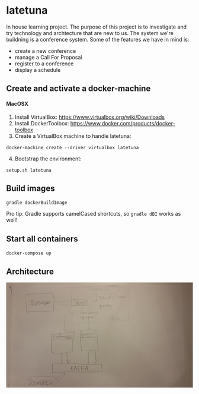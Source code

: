 # latetuna

In house learning project. The purpose of this project is to investigate and try technology and archtecture that are new to us. The system we're buildning is a conference system. Some of the features we have in mind is:
* create a new conference
* manage a Call For Proposal
* register to a conference
* display a schedule

## Create and activate a docker-machine

#### MacOSX
1. Install VirtualBox: https://www.virtualbox.org/wiki/Downloads
2. Install DockerToolbox: https://www.docker.com/products/docker-toolbox
3. Create a VirtualBox machine to handle latetuna:

```
docker-machine create --driver virtualbox latetuna
```

4. Bootstrap the environment:

```
setup.sh latetuna
```

## Build images

```
gradle dockerBuildImage
```

Pro tip: Gradle supports camelCased shortcuts, so ```gradle dBI``` works as well!

## Start all containers
```
docker-compose up
```

## Architecture
![alt tag](docs/latetuna.jpg?raw=true "latetuna")

